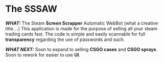 # The SSSAW
***WHAT:***
The Steam **Screen Scrapper** Automatic WebBot (what a creative title....) This application is made for the purpose of selling all your steam trading cards fast. The code is simple and easily scannable for full **transparency** regarding the use of passwords and such.

***WHAT NEXT:***
Soon to expand to selling **CSGO cases** and **CSGO sprays**. 
Soon to rework for easier to use **UI**.

